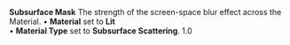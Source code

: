 <tr>
<td><strong>Subsurface Mask</strong></td>
<td>The strength of the screen-space blur effect across the Material.</td>
<td>&#8226; <strong>Material</strong> set to <strong>Lit</strong> <br/>&#8226; <strong>Material Type</strong> set to <strong>Subsurface Scattering</strong>.</td>
<td>1.0</td>
</tr>
